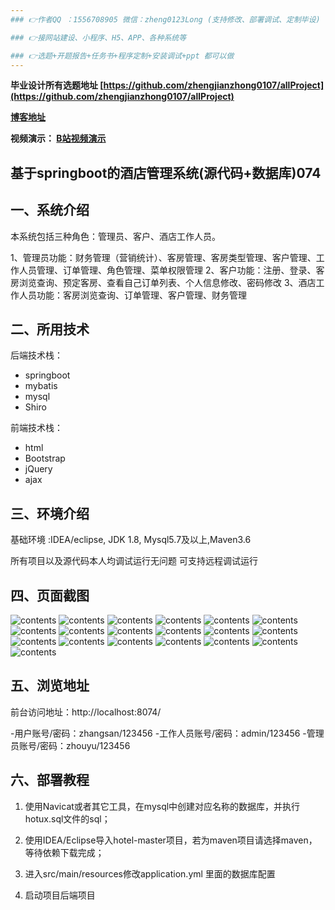 ```yaml
---
### 👉作者QQ ：1556708905 微信：zheng0123Long (支持修改、部署调试、定制毕设)

### 👉接网站建设、小程序、H5、APP、各种系统等

### 👉选题+开题报告+任务书+程序定制+安装调试+ppt 都可以做
---
```


**毕业设计所有选题地址 [https://github.com/zhengjianzhong0107/allProject](https://github.com/zhengjianzhong0107/allProject)**

**[博客地址](https://blog.csdn.net/2303_76227485/article/details/131073480)**

**视频演示：
[B站视频演示](https://www.bilibili.com/video/BV1wk4y1T7Ea/)**

 

## 基于springboot的酒店管理系统(源代码+数据库)074

## 一、系统介绍

本系统包括三种角色：管理员、客户、酒店工作人员。

1、管理员功能：财务管理（营销统计）、客房管理、客房类型管理、客户管理、工作人员管理、订单管理、角色管理、菜单权限管理
2、客户功能：注册、登录、客房浏览查询、预定客房、查看自己订单列表、个人信息修改、密码修改
3、酒店工作人员功能：客房浏览查询、订单管理、客户管理、财务管理

## 二、所用技术

后端技术栈：

- springboot
- mybatis
- mysql
- Shiro

前端技术栈：

- html
- Bootstrap
- jQuery
- ajax

## 三、环境介绍

基础环境 :IDEA/eclipse, JDK 1.8, Mysql5.7及以上,Maven3.6

所有项目以及源代码本人均调试运行无问题 可支持远程调试运行

## 四、页面截图

![contents](./picture/picture1.png)
![contents](./picture/picture2.png)
![contents](./picture/picture3.png)
![contents](./picture/picture4.png)
![contents](./picture/picture5.png)
![contents](./picture/picture6.png)
![contents](./picture/picture7.png)
![contents](./picture/picture8.png)
![contents](./picture/picture9.png)
![contents](./picture/picture10.png)
![contents](./picture/picture11.png)
![contents](./picture/picture12.png)
![contents](./picture/picture13.png)
![contents](./picture/picture14.png)
![contents](./picture/picture15.png)
![contents](./picture/picture16.png)
![contents](./picture/picture17.png)
![contents](./picture/picture18.png)
![contents](./picture/picture19.png)

## 五、浏览地址

前台访问地址：http://localhost:8074/

-用户账号/密码：zhangsan/123456
-工作人员账号/密码：admin/123456
-管理员账号/密码：zhouyu/123456

## 六、部署教程

1. 使用Navicat或者其它工具，在mysql中创建对应名称的数据库，并执行hotux.sql文件的sql；

2. 使用IDEA/Eclipse导入hotel-master项目，若为maven项目请选择maven，等待依赖下载完成；

3. 进入src/main/resources修改application.yml 里面的数据库配置

4. 启动项目后端项目

 
